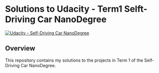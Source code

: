 # Solutions to Udacity - Term1 Selft-Driving Car NanoDegree

[![Udacity - Self-Driving Car NanoDegree](https://s3.amazonaws.com/udacity-sdc/github/shield-carnd.svg)](http://www.udacity.com/drive)

Overview
---
This repository contains my solutions to the projects in Term 1 of the Self-Driving Car NanoDegree.


